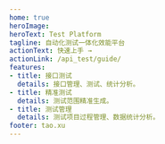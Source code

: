 ```yaml
---
home: true
heroImage:
heroText: Test Platform
tagline: 自动化测试一体化效能平台
actionText: 快速上手 →
actionLink: /api_test/guide/
features:
- title: 接口测试
  details: 接口管理、测试、统计分析。
- title: 精准测试
  details: 测试范围精准生成。
- title: 测试管理
  details: 测试项目过程管理、数据统计分析。
footer: tao.xu
---
```

